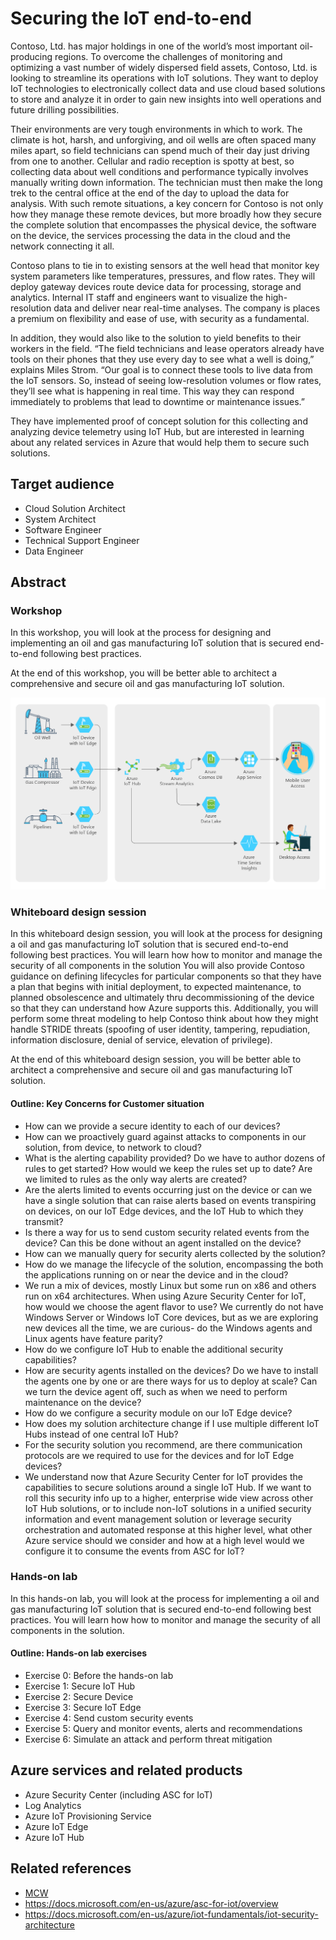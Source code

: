 # Securing the IoT end-to-end

Contoso, Ltd. has major holdings in one of the world’s most important oil-producing regions. To overcome the challenges of monitoring and optimizing a vast number of widely dispersed field assets, Contoso, Ltd. is looking to streamline its operations with IoT solutions. They want to deploy IoT technologies to electronically collect data and use cloud based solutions to store and analyze it in order to gain new insights into well operations and future drilling possibilities. 

Their environments are very tough environments in which to work. The climate is hot, harsh, and unforgiving, and oil wells are often spaced many miles apart, so field technicians can spend much of their day just driving from one to another. Cellular and radio reception is spotty at best, so collecting data about well conditions and performance typically involves manually writing down information. The technician must then make the long trek to the central office at the end of the day to upload the data for analysis. With such remote situations, a key concern for Contoso is not only how they manage these remote devices, but more broadly how they secure the complete solution that encompasses the physical device, the software on the device, the services processing the data in the cloud and the network connecting it all. 

Contoso plans to tie in to existing sensors at the well head that monitor key system parameters like temperatures, pressures, and flow rates. They will deploy gateway devices route device data for processing, storage and analytics. Internal IT staff and engineers want to visualize the high-resolution data and deliver near real-time analyses. The company is places a premium on flexibility and ease of use, with security as a fundamental. 

In addition, they would also like to the solution to yield benefits to their workers in the field. “The field technicians and lease operators already have tools on their phones that they use every day to see what a well is doing,” explains Miles Strom. “Our goal is to connect these tools to live data from the IoT sensors. So, instead of seeing low-resolution volumes or flow rates, they’ll see what is happening in real time. This way they can respond immediately to problems that lead to downtime or maintenance issues.”

They have implemented proof of concept solution for this collecting and analyzing device telemetry using IoT Hub, but are interested in learning about any related services in Azure that would help them to secure such solutions. 

## Target audience

-	Cloud Solution Architect
-   System Architect
-   Software Engineer
-   Technical Support Engineer
-   Data Engineer

## Abstract

### Workshop

In this workshop, you will look at the process for designing and implementing an oil and gas manufacturing IoT solution that is secured end-to-end following best practices. 

At the end of this workshop, you will be better able to architect a comprehensive and secure oil and gas manufacturing IoT solution.

![Envisioned situation](Media/envisioned-situation.png)

### Whiteboard design session

In this whiteboard design session, you will look at the process for designing a oil and gas manufacturing IoT solution that is secured end-to-end following best practices. You will learn how how to monitor and manage the security of all components in the solution You will also provide Contoso guidance on defining lifecycles for particular components so that they have a plan that begins with initial deployment, to expected maintenance, to planned obsolescence and ultimately thru decommissioning of the device so that they can understand how Azure supports this. Additionally, you will perform some threat modeling to help Contoso think about how they might handle STRIDE threats (spoofing of user identity, tampering, repudiation, information disclosure, denial of service, elevation of privilege).  

At the end of this whiteboard design session, you will be better able to architect a comprehensive and secure oil and gas manufacturing IoT solution.

#### Outline: Key Concerns for Customer situation

- How can we provide a secure identity to each of our devices?
- How can we proactively guard against attacks to components in our solution, from device, to network to cloud? 
- What is the alerting capability provided? Do we have to author dozens of rules to get started? How would we keep the rules set up to date? Are we limited to rules as the only way alerts are created?
- Are the alerts limited to events occurring just on the device or can we have a single solution that can raise alerts based on events transpiring on devices, on our IoT Edge devices, and the IoT Hub to which they transmit?
- Is there a way for us to send custom security related events from the device? Can this be done without an agent installed on the device?
- How can we manually query for security alerts collected by the solution?
- How do we manage the lifecycle of the solution, encompassing the both the applications running on or near the device and in the cloud?
- We run a mix of devices, mostly Linux but some run on x86 and others run on x64 architectures. When using Azure Security Center for IoT, how would we choose the agent flavor to use? We currently do not have Windows Server or Windows IoT Core devices, but as we are exploring new devices all the time, we are curious- do the Windows agents and Linux agents have feature parity?
- How do we configure IoT Hub to enable the additional security capabilities?
- How are security agents installed on the devices? Do we have to install the agents one by one or are there ways for us to deploy at scale? Can we turn the device agent off, such as when we need to perform maintenance on the device?
- How do we configure a security module on our IoT Edge device?
- How does my solution architecture change if I use multiple different IoT Hubs instead of one central IoT Hub?
- For the security solution you recommend, are there communication protocols are we required to use for the devices and for IoT Edge devices?
- We understand now that Azure Security Center for IoT provides the capabilities to secure solutions around a single IoT Hub. If we want to roll this security info up to a higher, enterprise wide view across other IoT Hub solutions, or to include non-IoT solutions in a unified security information and event management solution or leverage security orchestration and automated response at this higher level, what other Azure service should we consider and how at a high level would we configure it to consume the events from ASC for IoT?

### Hands-on lab 

In this hands-on lab, you will look at the process for implementing a oil and gas manufacturing IoT solution that is secured end-to-end following best practices. You will learn how how to monitor and manage the security of all components in the solution. 

#### Outline: Hands-on lab exercises

- Exercise 0: Before the hands-on lab
- Exercise 1: Secure IoT Hub 
- Exercise 2: Secure Device  
- Exercise 3: Secure IoT Edge
- Exercise 4: Send custom security events
- Exercise 5: Query and monitor events, alerts and recommendations
- Exercise 6: Simulate an attack and perform threat mitigation

## Azure services and related products

-	Azure Security Center (including ASC for IoT)
-   Log Analytics
-   Azure IoT Provisioning Service
-	Azure IoT Edge
-	Azure IoT Hub

## Related references

- [MCW](https://github.com/Microsoft/MCW)
- https://docs.microsoft.com/en-us/azure/asc-for-iot/overview
- https://docs.microsoft.com/en-us/azure/iot-fundamentals/iot-security-architecture 
